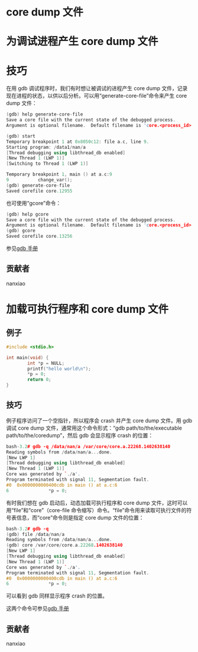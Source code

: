 # core dump 文件

# 为调试进程产生 core dump 文件

# 技巧

在用 gdb 调试程序时，我们有时想让被调试的进程产生 core dump 文件，记录现在进程的状态，以供以后分析。可以用“generate-core-file”命令来产生 core dump 文件：

```cpp
(gdb) help generate-core-file
Save a core file with the current state of the debugged process.
Argument is optional filename.  Default filename is 'core.<process_id>'.

(gdb) start
Temporary breakpoint 1 at 0x8050c12: file a.c, line 9.
Starting program: /data1/nan/a
[Thread debugging using libthread_db enabled]
[New Thread 1 (LWP 1)]
[Switching to Thread 1 (LWP 1)]

Temporary breakpoint 1, main () at a.c:9
9           change_var();
(gdb) generate-core-file
Saved corefile core.12955 
```

也可使用“gcore”命令：

```cpp
(gdb) help gcore
Save a core file with the current state of the debugged process.
Argument is optional filename.  Default filename is 'core.<process_id>'.
(gdb) gcore
Saved corefile core.13256 
```

参见[gdb 手册](https://sourceware.org/gdb/onlinedocs/gdb/Core-File-Generation.html)

## 贡献者

nanxiao

# 加载可执行程序和 core dump 文件

## 例子

```cpp
#include <stdio.h>

int main(void) {
        int *p = NULL;
        printf("hello world\n");
        *p = 0;
        return 0;
} 
```

## 技巧

例子程序访问了一个空指针，所以程序会 crash 并产生 core dump 文件。用 gdb 调试 core dump 文件，通常用这个命令形式：“gdb path/to/the/executable path/to/the/coredump”，然后 gdb 会显示程序 crash 的位置：

```cpp
bash-3.2# gdb -q /data/nan/a /var/core/core.a.22268.1402638140
Reading symbols from /data/nan/a...done.
[New LWP 1]
[Thread debugging using libthread_db enabled]
[New Thread 1 (LWP 1)]
Core was generated by `./a'.
Program terminated with signal 11, Segmentation fault.
#0  0x0000000000400cdb in main () at a.c:6
6               *p = 0; 
```

有时我们想在 gdb 启动后，动态加载可执行程序和 core dump 文件，这时可以用“file”和“core”（core-file 命令缩写）命令。“file”命令用来读取可执行文件的符号表信息，而“core”命令则是指定 core dump 文件的位置：

```cpp
bash-3.2# gdb -q
(gdb) file /data/nan/a
Reading symbols from /data/nan/a...done.
(gdb) core /var/core/core.a.22268.1402638140
[New LWP 1]
[Thread debugging using libthread_db enabled]
[New Thread 1 (LWP 1)]
Core was generated by `./a'.
Program terminated with signal 11, Segmentation fault.
#0  0x0000000000400cdb in main () at a.c:6
6               *p = 0; 
```

可以看到 gdb 同样显示程序 crash 的位置。

这两个命令可参见[gdb 手册](https://sourceware.org/gdb/onlinedocs/gdb/Files.html#index-core-dump-file)

## 贡献者

nanxiao